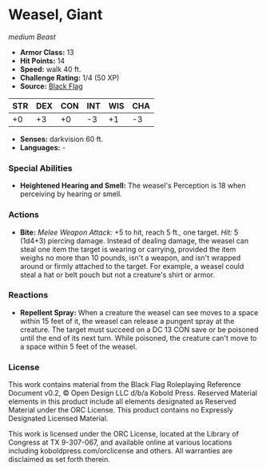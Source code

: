 # Weasel, Giant

*medium* *Beast*

- **Armor Class:** 13
- **Hit Points:** 14 
- **Speed:** walk 40 ft.
- **Challenge Rating:** 1/4 (50 XP)
- **Source:** [Black Flag](https://koboldpress.com/kpstore/product/tovrpg-pg-mv/)

| STR | DEX | CON | INT | WIS | CHA |
| --- | --- | --- | --- | --- | --- |
| +0 | +3 | +0 | -3 | +1 | -3 |

- **Senses:** darkvision 60 ft.
- **Languages:** -

### Special Abilities

- **Heightened Hearing and Smell:** The weasel's Perception is 18 when perceiving by hearing or smell.

### Actions

- **Bite:** _Melee Weapon Attack:_ +5 to hit, reach 5 ft., one target. _Hit:_ 5 (1d4+3) piercing damage. Instead of dealing damage, the weasel can steal one item the target is wearing or carrying, provided the item weighs no more than 10 pounds, isn't a weapon, and isn't wrapped around or firmly attached to the target. For example, a weasel could steal a hat or belt pouch but not a creature's shirt or armor.

### Reactions

- **Repellent Spray:** When a creature the weasel can see moves to a space within 15 feet of it, the weasel can release a pungent spray at the creature. The target must succeed on a DC 13 CON save or be poisoned until the end of its next turn. While poisoned, the creature can't move to a space within 5 feet of the weasel.


### License

This work contains material from the Black Flag Roleplaying Reference Document v0.2, © Open Design LLC d/b/a Kobold Press. Reserved Material elements in this product include all elements designated as Reserved Material under the ORC License. This product contains no Expressly Designated Licensed Material.

This work is licensed under the ORC License, located at the Library of Congress at TX 9-307-067, and available online at various locations including koboldpress.com/orclicense and others. All warranties are disclaimed as set forth therein.
